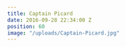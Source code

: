 ```yaml
---
title: Captain Picard
date: 2016-09-28 22:34:00 Z
position: 60
image: "/uploads/Captain-Picard.jpg"
---
```



